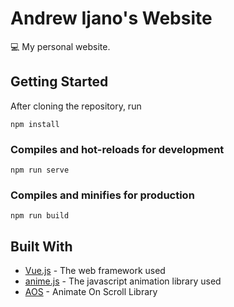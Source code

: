 # Andrew Ijano's Website
:computer: My personal website.


## Getting Started

After cloning the repository, run
```
npm install
```

### Compiles and hot-reloads for development
```
npm run serve
```

### Compiles and minifies for production
```
npm run build
```

## Built With
* [Vue.js](https://vuejs.org/) - The web framework used
* [anime.js](https://animejs.com/) - The javascript animation library used
* [AOS](https://michalsnik.github.io/aos/) - Animate On Scroll Library
